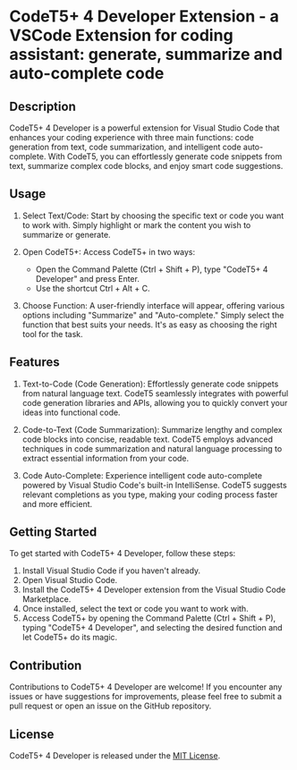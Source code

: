 # CodeT5+ 4 Developer Extension - a VSCode Extension for coding assistant: generate, summarize and auto-complete code

## Description
CodeT5+ 4 Developer is a powerful extension for Visual Studio Code that enhances your coding experience with three main functions: code generation from text, code summarization, and intelligent code auto-complete. With CodeT5, you can effortlessly generate code snippets from text, summarize complex code blocks, and enjoy smart code suggestions.

## Usage

1. Select Text/Code:
   Start by choosing the specific text or code you want to work with. Simply highlight or mark the content you wish to summarize or generate.

2. Open CodeT5+:
   Access CodeT5+ in two ways:
   - Open the Command Palette (Ctrl + Shift + P), type "CodeT5+ 4 Developer" and press Enter.
   - Use the shortcut Ctrl + Alt + C.

3. Choose Function:
   A user-friendly interface will appear, offering various options including "Summarize" and "Auto-complete." Simply select the function that best suits your needs. It's as easy as choosing the right tool for the task.

## Features

1. Text-to-Code (Code Generation):
   Effortlessly generate code snippets from natural language text. CodeT5 seamlessly integrates with powerful code generation libraries and APIs, allowing you to quickly convert your ideas into functional code.

2. Code-to-Text (Code Summarization):
   Summarize lengthy and complex code blocks into concise, readable text. CodeT5 employs advanced techniques in code summarization and natural language processing to extract essential information from your code.

3. Code Auto-Complete:
   Experience intelligent code auto-complete powered by Visual Studio Code's built-in IntelliSense. CodeT5 suggests relevant completions as you type, making your coding process faster and more efficient.

## Getting Started
To get started with CodeT5+ 4 Developer, follow these steps:

1. Install Visual Studio Code if you haven't already.
2. Open Visual Studio Code.
3. Install the CodeT5+ 4 Developer extension from the Visual Studio Code Marketplace.
4. Once installed, select the text or code you want to work with.
5. Access CodeT5+ by opening the Command Palette (Ctrl + Shift + P), typing "CodeT5+ 4 Developer", and selecting the desired function and let CodeT5+ do its magic.

## Contribution
Contributions to CodeT5+ 4 Developer are welcome! If you encounter any issues or have suggestions for improvements, please feel free to submit a pull request or open an issue on the GitHub repository.

## License
CodeT5+ 4 Developer is released under the [MIT License](https://opensource.org/licenses/MIT).
